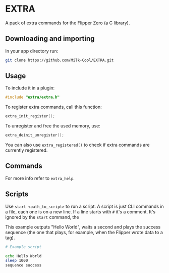 # EXTRA
A pack of extra commands for the Flipper Zero (a C library).

## Downloading and importing
In your app directory run:
```bash
git clone https://github.com/Milk-Cool/EXTRA.git
```

## Usage
To include it in a plugin:
```c
#include "extra/extra.h"
```
To register extra commands, call this function:
```c
extra_init_register();
```
To unregister and free the used memory, use:
```c
extra_deinit_unregister();
```
You can also use `extra_registered()` to check if extra commands are currently registered.

## Commands
For more info refer to `extra_help`.

## Scripts
Use `start <path_to_script>` to run a script.
A script is just CLI commands in a file, each one is on a new line.
If a line starts with `#` it's a comment. It's ignored by the `start` command, the 

This example outputs "Hello World", waits a second and plays the success sequence (the one that plays, for example, when the Flipper wrote data to a tag).

```bash
# Example script

echo Hello World
sleep 1000
sequence success
```
